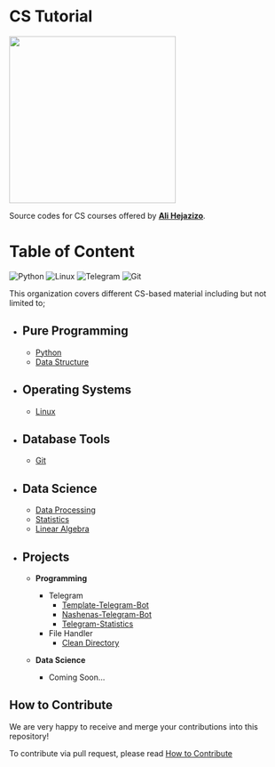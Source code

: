 # CS Tutorial
<img src="./images/logo.png" width="300"/>

Source codes for CS courses offered by [**Ali Hejazizo**](https://www.hejazizo.com).

# Table of Content 
![Python](https://img.shields.io/badge/python-3670A0?style=for-the-badge&logo=python&logoColor=ffdd54)
![Linux](https://img.shields.io/badge/Linux-FCC624?style=for-the-badge&logo=linux&logoColor=black)
![Telegram](https://img.shields.io/badge/Telegram-2CA5E0?style=for-the-badge&logo=telegram&logoColor=white)
![Git](https://img.shields.io/badge/git-%23F05033.svg?style=for-the-badge&logo=git&logoColor=white)

This organization covers different CS-based material including but not limited to;

- ## Pure Programming
    - [Python](01.%20Python)
    - [Data Structure](03.%20Data%20Structure%20and%20Algorithm)

- ## Operating Systems
    - [Linux](02.%20Linux)

- ## Database Tools
    - [Git](05.%20Git)

- ## Data Science
    - [Data Processing](04.%20Data%20Science/02.%20Data%20Processing)
    - [Statistics](04.%20Data%20Science/03.%20Statistics)
    - [Linear Algebra](04.%20Data%20Science/04.%20Linear%20Algebra) 

- ## Projects
    - **Programming**
        - Telegram
            - [Template-Telegram-Bot](https://github.com/pytopia/project-template-telegram-bot)
            - [Nashenas-Telegram-Bot](https://github.com/pytopia/project-nashenas-telegram-bot)
            - [Telegram-Statistics](https://github.com/pytopia/project-telegram-statistics)
        - File Handler
            - [Clean Directory](https://github.com/pytopia/project-clean-directory)

    - **Data Science**
        - Coming Soon...


## How to Contribute

We are very happy to receive and merge your contributions into this repository!

To contribute via pull request, please read [How to Contribute](CONTRIBUTING.md)